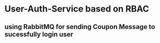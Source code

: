 # User-Auth-Service based on RBAC

## using RabbitMQ for sending Coupon Message to sucessfully login user

